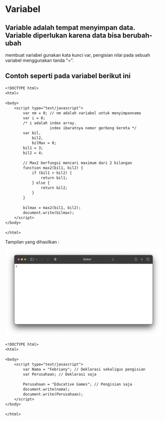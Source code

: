# Variabel

## Variable adalah tempat menyimpan data. Variable diperlukan karena data bisa berubah-ubah

membuat variabel gunakan kata kunci var, pengisian nilai pada sebuah variabel menggunakan tanda "=".

## Contoh seperti pada variabel berikut ini

```
<!DOCTYPE html>
<html>

<body>
    <script type="text/javascript">
        var nm = 0; // nm adalah variabel untuk menyimpannama
        var i = 0;
        /* i adalah index array.
                    index ibaratnya nomor gerbong kereta */
        var bil,
            bil2,
            bilMax = 0;
        bil1 = 3;
        bil2 = 4;

        // Max2 berfungsi mencari maximum dari 2 bilangan
        function max2(bil1, bil2) {
            if (bil1 > bil2) {
                return bil1;
            } else {
                return bil2;
            }
        }

        bilmax = max2(bil1, bil2);
        document.write(bilmax);
    </script>
</body>

</html>
```

Tampilan yang dihasilkan :

![button](https://github.com/itsolution405/JavaScript/blob/main/Variabel.png)

```
<!DOCTYPE html>
<html>

<body>
    <script type="text/javascript">
        var Nama = "Febriany"; // Deklarasi sekaligus pengisian
        var Perusahaan; // Deklarasi saja

        Perusahaan = "Educative Games"; // Pengisian saja
        document.write(nama);
        document.write(Perusahaan);
    </script>
</body>

</html>
```
